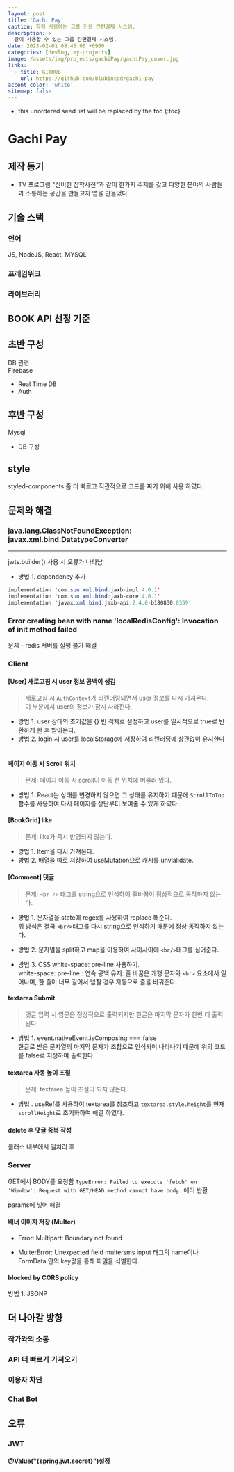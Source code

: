 ```yaml
---
layout: post
title: 'Gachi Pay'
caption: 함께 사용하는 그룹 전용 간편결제 시스템.
description: >
  같이 사용할 수 있는 그룹 간편결제 시스템.
date: 2023-02-01 08:45:00 +0900
categories: [devlog, my-projects]
image: /assets/img/projects/gachiPay/gachiPay_cover.jpg
links:
  - title: GITHUB   
    url: https://github.com/blubincod/gachi-pay
accent_color: 'white'
sitemap: false
---
```


* this unordered seed list will be replaced by the toc
{:toc}

# Gachi Pay
## 제작 동기
- TV 프로그램 "신비한 잡학사전"과 같이 한가지 주제를 갖고 다양한 분야의 사람들과 소통하는 공간을 만들고자 앱을 만들었다.

## 기술 스택
### 언어
JS, NodeJS, React, MYSQL
### 프레임워크
### 라이브러리 

## BOOK API 선정 기준

## 초반 구성
DB 관련<br> 
Firebase
- Real Time DB
- Auth

## 후반 구성
Mysql
- DB 구성

## style
styled-components
좀 더 빠르고 직관적으로 코드를 짜기 위해 사용 하였다.

## 문제와 해결
### java.lang.ClassNotFoundException: javax.xml.bind.DatatypeConverter
<hr/>
jwts.builder() 사용 시 오류가 나타남

- 방법 1. dependency 추가
```java
implementation 'com.sun.xml.bind:jaxb-impl:4.0.1'
implementation 'com.sun.xml.bind:jaxb-core:4.0.1'
implementation 'javax.xml.bind:jaxb-api:2.4.0-b180830.0359'
```

### Error creating bean with name 'localRedisConfig': Invocation of init method failed
문제 - redis 서버를 실행 불가
해결

### Client

#### [User] 새로고침 시 user 정보 공백이 생김
>새로고침 시 `AuthContext`가 리렌더링되면서 user 정보를 다시 가져온다.<br> 이 부분에서 user의 정보가 잠시 사라진다.

- 방법 1. user 상태의 초기값을 {} 빈 객체로 설정하고 user를 일시적으로 true로 반환하게 한 후 받아온다.
- 방법 2. login 시 user를 localStorage에 저장하여 리렌러딩에 상관없이 유지한다 .

#### 페이지 이동 시 Scroll 위치
> 문제: 페이지 이동 시 scroll이 이동 전 위치에 머물러 있다.

- 방법 1. React는 상태를 변경하지 않으면 그 상태를 유지하기 때문에 `ScrollToTop` 함수를 사용하여 다시 페이지를 상단부터 보여줄 수 있게 하였다.

#### [BookGrid] like
> 문제: like가 즉시 반영되지 않는다.
- 방법 1. Item을 다시 가져온다.
- 방법 2. 배열을 따로 저장하여 useMutation으로 캐시를 unvlalidate.<br>

#### [Comment] 댓글
> 문제: `<br />` 태그를 string으로 인식하여 줄바꿈이 정상적으로 동작하지 않는다.<br>
- 방법 1. 문자열을 state에 regex를 사용하여 replace 해준다.<br> 위 방식은 결국 `<br/>`태그를 다시 string으로 인식하기 때문에 정상 동작하지 않는다.<br>

- 방법 2. 문자열을 split하고 map을 이용하여 사이사이에 `<br/>`태그를 심어준다.<br>

- 방법 3. CSS white-space: pre-line 사용하기.<br> white-space: pre-line : 연속 공백 유지. 줄 바꿈은 개행 문자와 `<br>` 요소에서 일어나며, 한 줄이 너무 길어서 넘칠 경우 자동으로 줄을 바꿔준다.<br>

#### textarea Submit
> 댓글 입력 시 영문은 정상적으로 출력되지만 한글은 마지막 문자가 한번 더 출력된다.<br>
- 방법 1. event.nativeEvent.isComposing === false<br> 한글로 받은 문자열의 마지막 문자가 조합으로 인식되어 나타나기 때문에 위의 코드를 false로 지정하여 출력한다.<br>

#### textarea 자동 높이 조절
> 문제: textarea 높이 조절이 되지 않는다.<br>
- 방법 . useRef를 사용하여 textarea를 참조하고 `textarea.style.height`를 현재`scrollHeight`로 초기화하여 해결 하였다.<br>

#### delete 후 댓글 중복 작성
클래스 내부에서 일처리 후 

### Server
GET에서 BODY를 요청함 
`TypeError: Failed to execute 'fetch' on 'Window': Request with GET/HEAD method cannot have body.` 에러 반환

params에 넣어 해결

#### 배너 이미지 저장 (Multer)
- Error: Multipart: Boundary not found

- MulterError: Unexpected field
multersms input 태그의 name이나 FormData 안의 key값을 통해 파일을 식별한다.

#### blocked by CORS policy
방법 1. JSONP

## 더 나아갈 방향
### 작가와의 소통
### API 더 빠르게 가져오기
### 이용자 차단
### Chat Bot

## 오류
### JWT
#### @Value("{spring.jwt.secret}")설정


